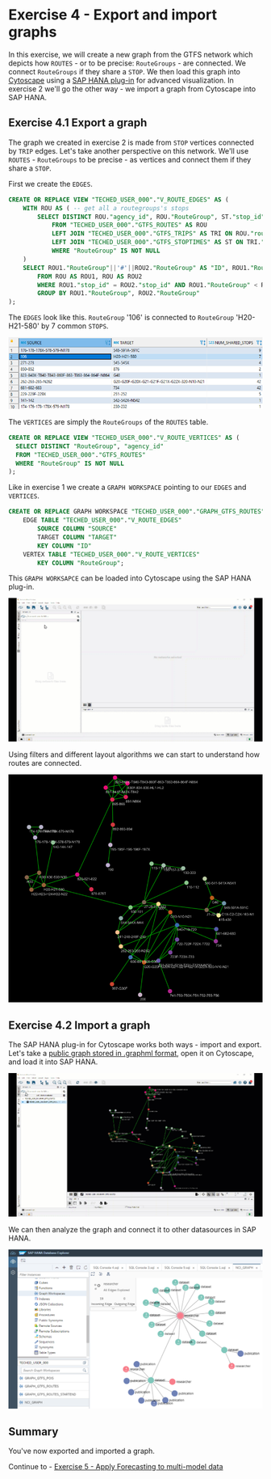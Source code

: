 # Exercise 4 - Export and import graphs

In this exercise, we will create a new graph from the GTFS network which depicts how `ROUTES` - or to be precise: `RouteGroups` - are connected. We connect `RouteGroups` if they share a `STOP`.
We then load this graph into [Cytoscape](https://cytoscape.org/) using a [SAP HANA plug-in](https://github.com/SAP/sap-hana-plugin-for-cytoscape) for advanced visualization. In exercise 2 we'll go the other way - we import a graph from Cytoscape into SAP HANA.

## Exercise 4.1 Export a graph<a name="subex1"></a>

The graph we created in exercise 2 is made from `STOP` vertices connected by `TRIP` edges. Let's take another perspective on this network. We'll use `ROUTES` - `RouteGroups` to be precise - as vertices and connect them if they share a `STOP`.

First we create the `EDGES`.
````SQL
CREATE OR REPLACE VIEW "TECHED_USER_000"."V_ROUTE_EDGES" AS (
	WITH ROU AS ( -- get all a routegroups's stops
		SELECT DISTINCT ROU."agency_id", ROU."RouteGroup", ST."stop_id"
			FROM "TECHED_USER_000"."GTFS_ROUTES" AS ROU
			LEFT JOIN "TECHED_USER_000"."GTFS_TRIPS" AS TRI ON ROU."route_id" = TRI."route_id"
			LEFT JOIN "TECHED_USER_000"."GTFS_STOPTIMES" AS ST ON TRI."trip_id" = ST."trip_id"
			WHERE "RouteGroup" IS NOT NULL
	)
	SELECT ROU1."RouteGroup"||'#'||ROU2."RouteGroup" AS "ID", ROU1."RouteGroup" AS "SOURCE", ROU2."RouteGroup" AS "TARGET", COUNT(*) AS "NUM_SHARED_STOPS"
		FROM ROU AS ROU1, ROU AS ROU2
		WHERE ROU1."stop_id" = ROU2."stop_id" AND ROU1."RouteGroup" < ROU2."RouteGroup" -- join two distinct routegroups if they share a stop
		GROUP BY ROU1."RouteGroup", ROU2."RouteGroup"
);
````
The `EDGES` look like this. `RouteGroup` '106' is connected to `RouteGroup` 'H20-H21-580' by 7 common `STOPS`.

![](images/edges.png)

The `VERTICES` are simply the `RouteGroups` of the `ROUTES` table.
````SQL
CREATE OR REPLACE VIEW "TECHED_USER_000"."V_ROUTE_VERTICES" AS (
  SELECT DISTINCT "RouteGroup", "agency_id"
  FROM "TECHED_USER_000"."GTFS_ROUTES"
  WHERE "RouteGroup" IS NOT NULL
);
````

Like in exercise 1 we create a `GRAPH WORKSPACE` pointing to our `EDGES` and `VERTICES`.

````SQL
CREATE OR REPLACE GRAPH WORKSPACE "TECHED_USER_000"."GRAPH_GTFS_ROUTES"
	EDGE TABLE "TECHED_USER_000"."V_ROUTE_EDGES"
		SOURCE COLUMN "SOURCE"
		TARGET COLUMN "TARGET"
		KEY COLUMN "ID"
	VERTEX TABLE "TECHED_USER_000"."V_ROUTE_VERTICES"
		KEY COLUMN "RouteGroup";
````

This `GRAPH WORKSAPCE` can be loaded into Cytoscape using the SAP HANA plug-in.

![](images/export.gif)

Using filters and different layout algorithms we can start to understand how routes are connected.

![](images/graph.png)

## Exercise 4.2 Import a graph<a name="subex2"></a>

The SAP HANA plug-in for Cytoscape works both ways - import and export.
Let's take a [public graph stored in .graphml format](https://researchgraph.org/nci-research-graph/), open it on Cytoscape, and load it into SAP HANA.

![](images/import.gif)

We can then analyze the graph and connect it to other datasources in SAP HANA.

![](images/graph2.png)


## Summary

You've now exported and imported a graph.

Continue to - [Exercise 5 - Apply Forecasting to multi-model data](../ex5/README.md)
